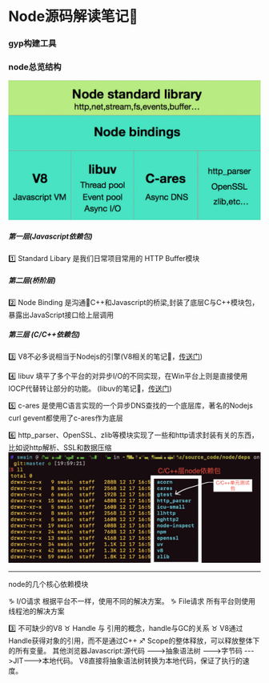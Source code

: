 # Node源码解读笔记📒


### gyp构建工具

### node总览结构
![](/blog_assets/node_framework.png)
##### 第一层(Javascript依赖包)
1️⃣ Standard Libary 是我们日常项目常用的 HTTP Buffer模块
##### 第二层(桥阶层)
2️⃣  Node Binding 是沟通C++和Javascript的桥梁,封装了底层C与C++模块包，暴露出JavaScript接口给上层调用
##### 第三层 (C/C++依赖包)
3️⃣ V8不必多说相当于Nodejs的引擎(V8相关的笔记📒，[传送门](/node/v8/v8.md))

4️⃣ libuv 填平了多个平台的对异步I/O的不同实现，在Win平台上则是直接使用IOCP代替转让部分的功能。 (libuv的笔记📒，[传送门](/node/core/libuv/libUV.md))

5️⃣ c-ares 是使用C语言实现的一个异步DNS查找的一个底层库，著名的Nodejs curl gevent都使用了c-ares作为底层

6️⃣ http_parser、OpenSSL、zlib等模块实现了一些和http请求封装有关的东西，比如说http解析、SSL和数据压缩
![](/blog_assets/node_source.png)

___
node的几个核心依赖模块




♑️ I/O请求  根据平台不一样，使用不同的解决方案。
♑️ File请求 所有平台则使用线程池的解决方案

3️⃣ 不可缺少的V8
♉️ Handle 与 引用的概念，handle与GC的关系
♉️ V8通过Handle获得对象的引用，而不是通过C++
♐️ Scope的整体释放，可以释放整体下的所有变量。
其他浏览器Javascript:源代码 --->抽象语法树 --->字节码 --->JIT--->本地代码。
V8直接将抽象语法树转换为本地代码，保证了执行的速度。